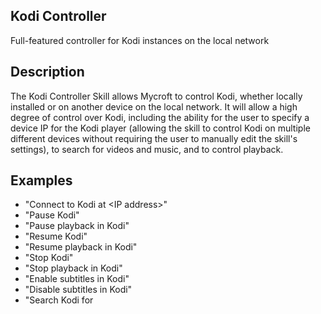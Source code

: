 ## Kodi Controller
Full-featured controller for Kodi instances on the local network

## Description 
The Kodi Controller Skill allows Mycroft to control Kodi, whether locally installed
or on another device on the local network.  It will allow a high degree of control
over Kodi, including the ability for the user to specify a device IP for the Kodi
player (allowing the skill to control Kodi on multiple different devices without
requiring the user to manually edit the skill's settings), to search for videos and
music, and to control playback.

## Examples 
* "Connect to Kodi at &lt;IP address&gt;"
* "Pause Kodi"
* "Pause playback in Kodi"
* "Resume Kodi"
* "Resume playback in Kodi"
* "Stop Kodi"
* "Stop playback in Kodi"
* "Enable subtitles in Kodi"
* "Disable subtitles in Kodi"
* "Search Kodi for <title>"

## Credits 
Matt Burns

## Notes
While three other skills for Kodi are already available for Mycroft, none are in
active development, none provide the degree of control this skill intends to
provide, and none allow an easy way to switch between different devices.

The Kodi Controller Skill uses Kodi's JSON-RPC API, and requires the kodipydent
Python module.

## Setup

In Kodi, enable "[Allow remote control via HTTP](https://kodi.wiki/view/Settings/Services/Control)".  

Enter the connection information in the Skills settings page of [Mycroft Home](https://home.mycroft.ai).  Eventually, the user will be able to connect to Kodi (if using the default port with no password) using the device's IP address using any of the following commands:
"Mycroft, connect to Kodi on &lt;IP address&gt;"
"Mycroft, connect to Kodi at &lt;IP address&gt;"
"Mycroft, Kodi connect &lt;IP address&gt;"

## Usage

### Connection

* Connect: "Connect to Kodi on &lt;IP address&gt;", "Connect to Kodi at &lt;IP address&gt;", "Kodi connect &lt;IP address&gt;"  **&#91;WIP&#93;** (For now, you must specify an IP using the Skills settings on [Mycroft Home](https://home.mycroft.ai) as mentioned in the Setup section above.)

### Input Controls

* Up: "Kodi up"
* Down: "Kodi down"
* Left: "Kodi left"
* Right: "Kodi right"
* Select: "Kodi select", "Kodi click", "Kodi enter"
* Info: "Kodi info"
* Home: "Kodi home"
* Context menu: "Kodi context"
* Back: "Kodi back"

### Playback

* Pause: "Kodi pause", "Kodi pause playback", "Pause Kodi", "Pause playback in Kodi"
* Play: "Kodi play", "Play Kodi", "Kodi unpause", "Unpause Kodi"
* Stop: "Kodi stop", "Kodi stop playback", "Stop Kodi"
* Resume/rewatch last played: "Kodi resume", "Kodi resume playback", "Resume playback in Kodi", "Kodi play last watched" **&#91;WIP&#93;** 
* Seek forward: "Kodi skip ahead", "Kodi seek forward"
* Seek backward: "Kodi skip back", "Kodi seek backward"
* Show on-screen display: "Kodi display", "Kodi show on-screen display"
* Search/open media: "Kodi find &lt;title&gt;", "Kodi search for &lt;title&gt;", "Search Kodi for &lt;title&gt;", "Search in Kodi for &lt;title&gt;"  **&#91;WIP&#93;** 
* Play random movie: "Kodi play a random movie", "Play a random movie in Kodi", "Kodi random movie" **&#91;WIP&#93;** 
* Enable subtitles: "Kodi enable subtitles", "Enable subtitles in Kodi", "Kodi turn on subtitiles" **&#91;WIP&#93;** 
* Disable subtitles: "Kodi disable subtitles", "Disable subtitles in Kodi", "Kodi turn off subtitles" **&#91;WIP&#93;** 

### Media Library

* Scan for new video: "Kodi scan movies", "Kodi scan videos"
* Scan for new audio: "Kodi scan audio"

## TODO

* Fix ability to enable/disable subtitles
* Add ability to search for and play movies
* Add ability to play a random movie
* Add ability to play last watched video

**Update (July 2018):** Yes, this skill is still in development.  I ran into issues with the Kodi API concerning searching for and playing specific videos, and then I had to set this aside for a while due to focus on other personal and professional projects.  I hope to make some significant updates and improvements in the next couple of weeks, and to make sure the skill is updated for Python 3.4+.
